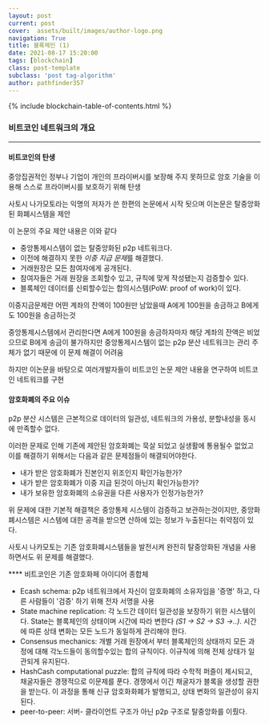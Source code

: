 ```yaml
---
layout: post
current: post
cover:  assets/built/images/author-logo.png
navigation: True
title: 블록체인 (1)
date: 2021-08-17 15:20:00
tags: [blockchain]
class: post-template
subclass: 'post tag-algorithm'
author: pathfinder357
---
```

{% include blockchain-table-of-contents.html %}

### 비트코인 네트워크의 개요
***

#### 비트코인의 탄생

중앙집권적인 정부나 기업이 개인의 프라이버시를 보장해 주지 못하므로 암호 기술을 이용해 스스로 프라이버시를 보호하기 위해 탄생

사토시 나가모토라는 익명의 저자가 쓴 한편의 논문에서 시작 됫으며 이논문은 탈중앙화된 화폐시스템을 제안

이 논문의 주요 제안 내용은 이와 같다

* 중앙통제시스템이 없는 탈중앙화된 p2p 네트워크다.
* 이전에 해결하지 못한 *이중 지급 문제*를 해결했다.
* 거래원장은 모든 참여자에게 공개된다.
* 참여자들은 거래 원장을 조회할수 있고, 규칙에 맞게 작성됐는지 검증할수 있다.
* 블록체인 데이터를 신뢰할수있는 합의시스템(PoW: proof of work)이 있다.

이중지금문제란 어떤 계좌의 잔액이 100원만 남았을때 A에게 100원을 송금하고 B에게도 100원을 송금하는것

중앙통제시스템에서 관리한다면 A에게 100원을 송금하자마자 해당 계좌의 잔액은 비었으므로 B에게 송금이 불가하지만
중앙통제시스템이 없는 p2p 분산 네트워크는 관리 주체가 없기 때문에 이 문제 해결이 어려움

하지만 이논문을 바탕으로 여러개발자들이 비트코인 논문 제안 내용을 연구하여 비트코인 네트워크를 구현


#### 암호화폐의 주요 이슈

p2p 분산 시스템은 근본적으로 데이터의 일관성, 네트워크의 가용성, 분할내성을 동시에 만족할수 없다.

이러한 문제로 인해 기존에 제안된 암호화폐는 묵살 되었고 실생활에 통용될수 없었고 이를 해결하기 위해서는
다음과 같은 문제점들이 해결되어야한다.

* 내가 받은 암호화폐가 진본인지 위조인지 확인가능한가?
* 내가 받은 암호화폐가 이중 지급 된것이 아닌지 확인가능한가?
* 내가 보유한 암호화폐의 소유권을 다른 사용자가 인정가능한가?

위 문제에 대한 기본적 해결책은 중앙통제 시스템이 검증하고 보관하는것이지만, 중앙화폐시스템은 시스템에 대한 공격을 받으면 산하에 있는 정보가 누출된다는 취약점이 있다.

사토시 나카모토는 기존 암호화폐시스템들을 발전시켜 완전히 탈중앙화된 개념을 사용하면서도 위 문제를 해결했다.

**** 비트코인은 기존 암호화페 아이디어 종합체

* Ecash schema: p2p 네트워크에서 자신이 암호화폐의 소유자임을 '증명' 하고, 다른 사람들이 '검증' 하기 위해 전자 서명을 사용
* State machine replication: 각 노드간 데이터 일관성을 보장하기 위한 시스템이다. State는 블록체인의 상태이며 시간에 따라 변한다 *(S1 -> S2 -> S3 ->..)*. 시간에 따른 상태 변화는 모든 노드가 동일하게 관리해야 한다.
* Consensus mechanics: 개별 거래 원장에서 부터 블록체인의 상태까지 모든 과정에 대해 각노드들이 동의할수있는 합의 규칙이다. 이규칙에 의해 전체 상태가 일관되게 유지된다.
* HashCash computational puzzle: 합의 규칙에 따라 수학적 퍼즐이 제시되고, 채굴자들은 경쟁적으로 이문제를 푼다. 경쟁에서 이긴 채굴자가 블록을 생성할 권한을 받는다. 이 과정을 통해 신규 암호화화폐가 발행되고, 상태 변화의 일관성이 유지된다.
* peer-to-peer: 서버- 클라이언트 구조가 아닌 p2p 구조로 탈중앙화를 이뤘다.




